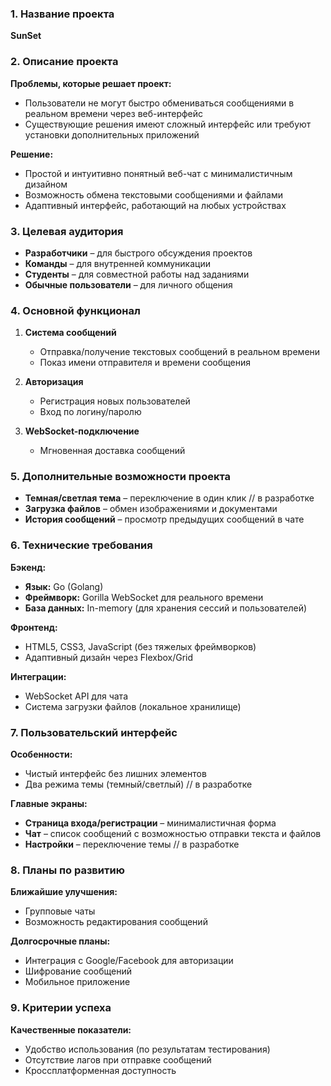 ### 1. Название проекта  
**SunSet**  

### 2. Описание проекта  
**Проблемы, которые решает проект:**  
- Пользователи не могут быстро обмениваться сообщениями в реальном времени через веб-интерфейс  
- Существующие решения имеют сложный интерфейс или требуют установки дополнительных приложений  


**Решение:**  
- Простой и интуитивно понятный веб-чат с минималистичным дизайном  
- Возможность обмена текстовыми сообщениями и файлами  
- Адаптивный интерфейс, работающий на любых устройствах  

### 3. Целевая аудитория  
- **Разработчики** – для быстрого обсуждения проектов  
- **Команды** – для внутренней коммуникации  
- **Студенты** – для совместной работы над заданиями  
- **Обычные пользователи** – для личного общения  

### 4. Основной функционал  
1. **Система сообщений**  
   - Отправка/получение текстовых сообщений в реальном времени  
   - Показ имени отправителя и времени сообщения  

2. **Авторизация**  
   - Регистрация новых пользователей  
   - Вход по логину/паролю   

3. **WebSocket-подключение**  
   - Мгновенная доставка сообщений  

### 5. Дополнительные возможности проекта  
- **Темная/светлая тема** – переключение в один клик  // в разработке
- **Загрузка файлов** – обмен изображениями и документами  
- **История сообщений** – просмотр предыдущих сообщений в чате  

### 6. Технические требования  
**Бэкенд:**  
- **Язык:** Go (Golang)  
- **Фреймворк:** Gorilla WebSocket для реального времени  
- **База данных:** In-memory (для хранения сессий и пользователей)  

**Фронтенд:**  
- HTML5, CSS3, JavaScript (без тяжелых фреймворков)  
- Адаптивный дизайн через Flexbox/Grid  

**Интеграции:**  
- WebSocket API для чата  
- Система загрузки файлов (локальное хранилище)  

### 7. Пользовательский интерфейс  
**Особенности:**  
- Чистый интерфейс без лишних элементов  
- Два режима темы (темный/светлый)  //  в разработке

**Главные экраны:**  
- **Страница входа/регистрации** – минималистичная форма  
- **Чат** – список сообщений с возможностью отправки текста и файлов  
- **Настройки** – переключение темы  //  в разработке

### 8. Планы по развитию  
**Ближайшие улучшения:**  
- Групповые чаты  
- Возможность редактирования сообщений  

**Долгосрочные планы:**  
- Интеграция с Google/Facebook для авторизации  
- Шифрование сообщений  
- Мобильное приложение  

### 9. Критерии успеха  

**Качественные показатели:**  
- Удобство использования (по результатам тестирования)  
- Отсутствие лагов при отправке сообщений  
- Кроссплатформенная доступность  

